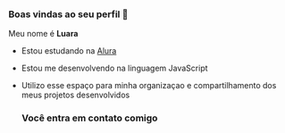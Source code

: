 ### Boas vindas ao seu perfil 🤍

Meu nome é **Luara**

- Estou estudando na [Alura](https://www.alura.com.br)
- Estou me desenvolvendo na linguagem JavaScript
- Utilizo esse espaço para minha organizaçao e compartilhamento dos meus projetos desenvolvidos

  ### Você entra em contato comigo 
